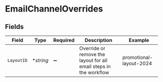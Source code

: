 # EmailChannelOverrides


## Fields

| Field                                                             | Type                                                              | Required                                                          | Description                                                       | Example                                                           |
| ----------------------------------------------------------------- | ----------------------------------------------------------------- | ----------------------------------------------------------------- | ----------------------------------------------------------------- | ----------------------------------------------------------------- |
| `LayoutID`                                                        | **string*                                                         | :heavy_minus_sign:                                                | Override or remove the layout for all email steps in the workflow | promotional-layout-2024                                           |